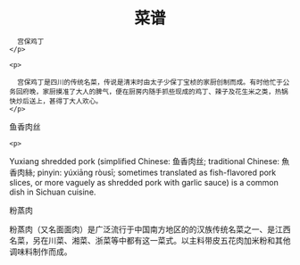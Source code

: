 <!DOCTYPE html>
<html>
<head>
<meta charset="utf-8">
<meta name="viewport" content="width=device-width, initial-scale=1">
<title>Responsive Layout</title>
<style>

/********** Base styles **********/
* {
  box-sizing: border-box;
}
h1 {
  margin-bottom: 10px;
  text-align: center;
}

div{
  background-color: darkgray;
  height:150px

}

p {
  font-family: Helvetica;
margin-top: 40px;
}

#p1{
  background-color: lightpink;
  float: right;
  margin: auto;
  clear: left;
  height: 30px;
  width: 80px;
  text-align: center;


}

#p2{
  background-color: mediumvioletred;
    color: white;
  float: right;
  margin: auto;
  clear: left;
  height: 30px;
  width: 80px;
    text-align: center;


}

#p3{
  background-color: lightyellow;
  float: right;
  margin: auto;
  clear: left;
  height: 30px;
  width: 80px;
    text-align: center;
    position: relative;

}


/* Simple Responsive Framework. */
.row {
  width: 100%;
}

/********** desktop view only **********/
@media (min-width: 992px) {
  .col-lg-1, .col-lg-2, .col-lg-3, .col-lg-4, .col-lg-5, .col-lg-6, .col-lg-7, .col-lg-8, .col-lg-9, .col-lg-10, .col-lg-11, .col-lg-12 {
    float: left;
    border: 1px solid green;
  }
  .col-lg-1 {
    width: 8.33%;
  }
  .col-lg-2 {
    width: 16.66%;
  }
  .col-lg-3 {
    width: 25%;
  }
  .col-lg-4 {
    width: 33.33%;
  }
  .col-lg-5 {
    width: 41.66%;
  }
  .col-lg-6 {
    width: 50%;
  }
  .col-lg-7 {
    width: 58.33%;
  }
  .col-lg-8 {
    width: 66.66%;
  }
  .col-lg-9 {
    width: 74.99%;
  }
  .col-lg-10 {
    width: 83.33%;
  }
  .col-lg-11 {
    width: 91.66%;
  }
  .col-lg-12 {
    width: 100%;
  }
}

/********** browser window only **********/
@media (min-width: 768px) and (max-width: 991px) {
  .col-md-1, .col-md-2, .col-md-3, .col-md-4, .col-md-5, .col-md-6, .col-md-7, .col-md-8, .col-md-9, .col-md-10, .col-md-11, .col-md-12 {
    float: left;
    border: 1px solid green;
  }
  .col-md-1 {
    width: 8.33%;
  }
  .col-md-2 {
    width: 16.66%;
  }
  .col-md-3 {
    width: 25%;
  }
  .col-md-4 {
    width: 33.33%;
  }
  .col-md-5 {
    width: 41.66%;
  }
  .col-md-6 {
    width: 50%;
  }
  .col-md-7 {
    width: 58.33%;
  }
  .col-md-8 {
    width: 66.66%;
  }
  .col-md-9 {
    width: 74.99%;
  }
  .col-md-10 {
    width: 83.33%;
  }
  .col-md-11 {
    width: 91.66%;
  }
  .col-md-12 {
    width: 100%;
  }
}

  
/********** browser window only **********/
@media (max-width: 767px) {
  .col-sm-1, .col-sm-2, .col-sm-3, .col-sm-4, .col-sm-5, .col-sm-6, .col-sm-7, .col-sm-8, .col-sm-9, .col-sm-10, .col-sm-11, .col-sm-12 {
    float: left;
    border: 1px solid green;
  }
  .col-sm-1 {
    width: 8.33%;
  }
  .col-sm-2 {
    width: 16.66%;
  }
  .col-sm-3 {
    width: 25%;
  }
  .col-sm-4 {
    width: 33.33%;
  }
  .col-sm-5 {
    width: 41.66%;
  }
  .col-sm-6 {
    width: 50%;
  }
  .col-sm-7 {
    width: 58.33%;
  }
  .col-sm-8 {
    width: 66.66%;
  }
  .col-sm-9 {
    width: 74.99%;
  }
  .col-sm-10 {
    width: 83.33%;
  }
  .col-sm-11 {
    width: 91.66%;
  }
  .col-sm-12 {
    width: 100%;
  }
}
  
  
</style>
</head>
<body>
<h1>菜谱</h1>

<div class="row">
  <div class="col-lg-4 col-md-6 col-sm-12">
    <p id=p1>
      
      宫保鸡丁
    </p>

    <p>
      
      宫保鸡丁是四川的传统名菜，传说是清末时由太子少保丁宝桢的家厨创制而成。有时他忙于公务回府晚，家厨摸准了大人的脾气，便在厨房内随手抓些现成的鸡丁、辣子及花生米之类，热锅快炒后送上，甚得丁大人欢心。
    </p>

  </div>

  <div class="col-lg-4 col-md-6 col-sm-12"">
    <p id=p2>
      鱼香肉丝
    </p>

    <p>
Yuxiang shredded pork (simplified Chinese: 鱼香肉丝; traditional Chinese: 魚香肉絲; pinyin: yúxiāng ròusī; sometimes translated as fish-flavored pork slices, or more vaguely as shredded pork with garlic sauce) is a common dish in Sichuan cuisine. 
    </p>
  </div>

  <div class="col-lg-4 col-md-12 col-sm-12"">
    <p id=p3>
      粉蒸肉
    </p>
    <p>
      粉蒸肉（又名面面肉）是广泛流行于中国南方地区的的汉族传统名菜之一、是江西名菜，另在川菜、湘菜、浙菜等中都有这一菜式。以主料带皮五花肉加米粉和其他调味料制作而成。
    </p>
  </div>

</div>

</body>
</html>
